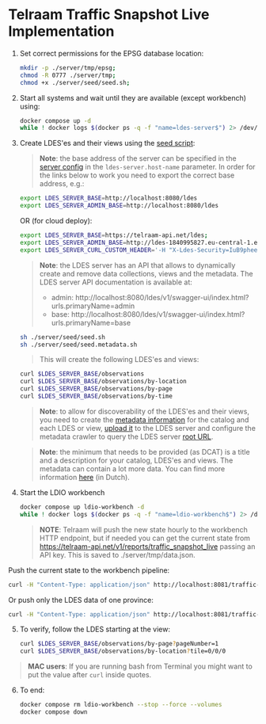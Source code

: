 # Telraam Traffic Snapshot Live Implementation
1. Set correct permissions for the EPSG database location:
    ```bash
    mkdir -p ./server/tmp/epsg;
    chmod -R 0777 ./server/tmp;
    chmod +x ./server/seed/seed.sh;
    ```

2. Start all systems and wait until they are available (except workbench) using:
    ```bash
    docker compose up -d
    while ! docker logs $(docker ps -q -f "name=ldes-server$") 2> /dev/null | grep 'Cancelled mongock lock daemon' ; do sleep 1; done
    ```

3. Create LDES'es and their views using the [seed script](./server/seed/seed.sh):
    > **Note**: the base address of the server can be specified in the [server config](./server/config.yml) in the `ldes-server.host-name` parameter. In order for the links below to work you need to export the correct base address, e.g.:
    ```bash
    export LDES_SERVER_BASE=http://localhost:8080/ldes
    export LDES_SERVER_ADMIN_BASE=http://localhost:8080/ldes
    ```
    OR (for cloud deploy):
    ```bash
    export LDES_SERVER_BASE=https://telraam-api.net/ldes;
    export LDES_SERVER_ADMIN_BASE=http://ldes-1840995827.eu-central-1.elb.amazonaws.com/ldes
    export LDES_SERVER_CURL_CUSTOM_HEADER='-H "X-Ldes-Security=IuB9phee8eseiphoh3thieY9Ahpeelai"'
    ```

    > **Note**: the LDES server has an API that allows to dynamically create and remove data collections, views and the metadata. The LDES server API documentation is available at: 
    > * admin: http://localhost:8080/ldes/v1/swagger-ui/index.html?urls.primaryName=admin
    > * base:  http://localhost:8080/ldes/v1/swagger-ui/index.html?urls.primaryName=base

    ```bash
    sh ./server/seed/seed.sh
    sh ./server/seed/seed.metadata.sh
    ```
    > This will create the following LDES'es and views:
    ```bash
    curl $LDES_SERVER_BASE/observations
    curl $LDES_SERVER_BASE/observations/by-location
    curl $LDES_SERVER_BASE/observations/by-page
    curl $LDES_SERVER_BASE/observations/by-time
    ```

    > **Note**: to allow for discoverability of the LDES'es and their views, you need to create the [metadata information](./server/seed/dcat/) for the catalog and each LDES or view, [upload it](./server/seed/seed.metadata.sh) to the LDES server and configure the metadata crawler to query the LDES server [root URL](http://localhost:8080).

    > **Note**: the minimum that needs to be provided (as DCAT) is a title and a description for your catalog, LDES'es and views. The metadata can contain a lot more data. You can find more information [here](https://www.vlaanderen.be/geopunt/vlaams-geoportaal/metadata/metadata-in-vlaanderen) (in Dutch).

4. Start the LDIO workbench
    ```bash
    docker compose up ldio-workbench -d
    while ! docker logs $(docker ps -q -f "name=ldio-workbench$") 2> /dev/null | grep 'Started Application in' ; do sleep 1; done
    ```

    > **NOTE**: Telraam will push the new state hourly to the workbench HTTP endpoint, but if needed you can get the current state from https://telraam-api.net/v1/reports/traffic_snapshot_live passing an API key. This is saved to ./server/tmp/data.json.

Push the current state to the workbench pipeline:
```bash
curl -H "Content-Type: application/json" http://localhost:8081/traffic-pipeline -d @./server/data/data.json
```

Or push only the LDES data of one province:
```bash
curl -H "Content-Type: application/json" http://localhost:8081/traffic-pipeline -d @./server/data/Antwerpen_features.json
```

5. To verify, follow the LDES starting at the view:
    ```bash
    curl $LDES_SERVER_BASE/observations/by-page?pageNumber=1
    curl $LDES_SERVER_BASE/observations/by-location?tile=0/0/0
    ```
> **MAC users**: If you are running bash from Terminal you might want to put the value after `curl` inside quotes.
6. To end:
    ```bash
    docker compose rm ldio-workbench --stop --force --volumes
    docker compose down
    ```
